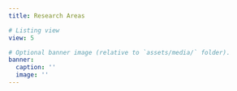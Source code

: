```yaml
---
title: Research Areas

# Listing view
view: 5

# Optional banner image (relative to `assets/media/` folder).
banner:
  caption: ''
  image: ''
---
```


<br>